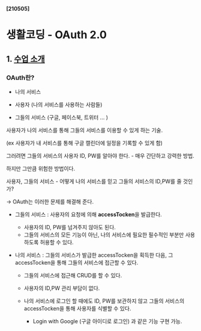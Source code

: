 **[210505]**



# 생활코딩 - OAuth 2.0

## 1. [수업 소개](https://opentutorials.org/course/3405)

### OAuth란?

- 나의 서비스

- 사용자 (나의 서비스를 사용하는 사람들)

- 그들의 서비스 (구글, 페이스북, 트위터 ... )

사용자가 나의 서비스를 통해 그들의 서비스를 이용할 수 있게 하는 기술.

(ex 사용자가 내 서비스를 통해 구글 캘린더에 일정을 기록할 수 있게 함)

그러려면 그들의 서비스의 사용자 ID, PW를 알아야 한다. - 매우 간단하고 강력한 방법.

하지만 그만큼 위험한 방법이다.

사용자, 그들의 서비스 - 어떻게 나의 서비스를 믿고 그들의 서비스의 ID,PW를 줄 것인가?

→ OAuth는 이러한 문제를 해결해 준다.

- 그들의 서비스 : 사용자의 요청에 의해 **accessTocken**을 발급한다.

  - 사용자의 ID, PW를 넘겨주지 않아도 된다.
  - 그들의 서비스의 모든 기능이 아닌, 나의 서비스에 필요한 필수적인 부분만 사용하도록 허용할 수 있다.

- 나의 서비스 : 그들의 서비스가 발급한 accessTocken을 획득한 다음, 그 accessTocken을 통해 그들의 서비스에 접근할 수 있다.

  - 그들의 서비스에 접근해 CRUD를 할 수 있다.

  - 사용자의 ID,PW 관리 부담이 없다.

  - 나의 서비스에 로그인 할 때에도 ID, PW를 보관하지 않고 그들의 서비스의 accessTocken을 통해 사용자를 식별할 수 있다.

    - Login with Google (구글 아이디로 로그인) 과 같은 기능 구현 가능.

    
